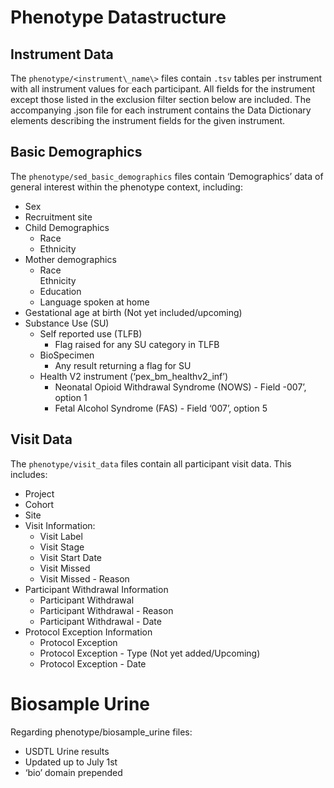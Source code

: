 # Phenotype Datastructure

## Instrument Data

The `phenotype/<instrument\_name\>` files contain `.tsv` tables per instrument with all instrument values for each participant. All fields for the instrument except those listed in the exclusion filter section below are included. The accompanying .json file for each instrument contains the Data Dictionary elements describing the instrument fields for the given instrument. 

## Basic Demographics

The `phenotype/sed_basic_demographics` files contain ‘Demographics’ data of general interest within the phenotype context, including:

* Sex  
* Recruitment site  
* Child Demographics  
  * Race  
  * Ethnicity  
* Mother demographics  
  * Race  
    Ethnicity  
  * Education  
  * Language spoken at home  
* Gestational age at birth (Not yet included/upcoming)  
* Substance Use (SU)  
  * Self reported use (TLFB)  
    * Flag raised for any SU category in TLFB  
  * BioSpecimen  
    * Any result returning a flag for SU  
  * Health V2 instrument (‘pex\_bm\_healthv2\_inf’)   
    * Neonatal Opioid Withdrawal Syndrome (NOWS) \- Field \-007’, option 1  
    * Fetal Alcohol Syndrome (FAS) \- Field ‘007’, option 5

## Visit Data

The `phenotype/visit_data` files contain all participant visit data. This includes:

* Project  
* Cohort  
* Site  
* Visit Information:  
  * Visit Label  
  * Visit Stage  
  * Visit Start Date  
  * Visit Missed  
  * Visit Missed \- Reason  
* Participant Withdrawal Information  
  * Participant Withdrawal  
  * Participant Withdrawal \- Reason  
  * Participant Withdrawal \- Date  
* Protocol Exception Information  
  * Protocol Exception  
  * Protocol Exception \- Type (Not yet added/Upcoming)  
  * Protocol Exception \- Date

# Biosample Urine
Regarding phenotype/biosample_urine files:

* USDTL Urine results   
* Updated up to July 1st  
* ‘bio’ domain prepended
